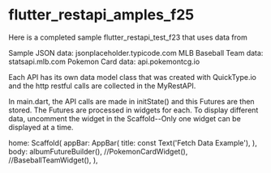 # flutter_restapi_amples_f25

Here is a completed sample flutter_restapi_test_f23  that uses data from

Sample JSON data: jsonplaceholder.typicode.com
MLB Baseball Team data: statsapi.mlb.com
Pokemon Card data: api.pokemontcg.io

Each API has its own data model class that was created with QuickType.io and the http restful calls are collected in the MyRestAPI.

In main.dart, the API calls are made in initState() and this Futures are then stored. The Futures are processed in widgets for each.  To display different data, uncomment the widget in the Scaffold--Only one widget can be displayed at a time.

home: Scaffold(
appBar: AppBar(
title: const Text('Fetch Data Example'),
),
body:
albumFutureBuilder(),
//PokemonCardWidget(),
//BaseballTeamWidget(),
),